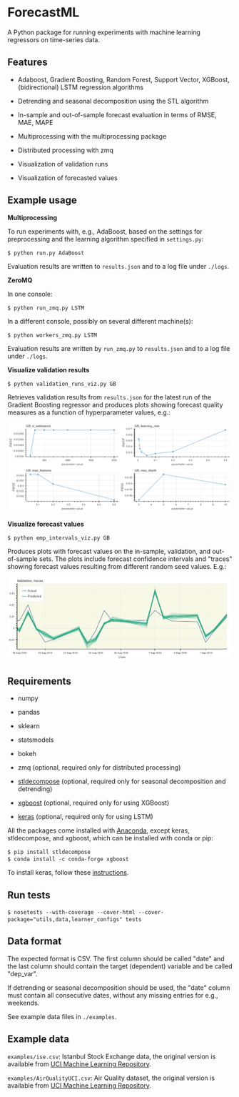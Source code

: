 # ForecastML

A Python package for running experiments with machine learning regressors on time-series data.


## Features

* Adaboost, Gradient Boosting, Random Forest, Support Vector, XGBoost, (bidirectional) LSTM regression algorithms

* Detrending and seasonal decomposition using the STL algorithm

* In-sample and out-of-sample forecast evaluation in terms of RMSE, MAE, MAPE

* Multiprocessing with the multiprocessing package

* Distributed processing with zmq

* Visualization of validation runs

* Visualization of forecasted values


## Example usage

**Multiprocessing**

To run experiments with, e.g., AdaBoost, based on the settings for preprocessing and the learning algorithm specified in `settings.py`:

```
$ python run.py AdaBoost
```

Evaluation results are written to `results.json` and to a log file under `./logs`.

**ZeroMQ**

In one console:
```
$ python run_zmq.py LSTM
```

In a different console, possibly on several different machine(s):
```
$ python workers_zmq.py LSTM
```

Evaluation results are written by `run_zmq.py` to `results.json` and to a log file under `./logs`.


**Visualize validation results**

```
$ python validation_runs_viz.py GB
```

Retrieves validation results from `results.json` for the latest run of the Gradient Boosting regressor and produces plots showing forecast quality measures as a function of hyperparameter values, e.g.:

![](docs/val_runs.png)

**Visualize forecast values**

```
$ python emp_intervals_viz.py GB
```

Produces plots with forecast values on the in-sample, validation, and out-of-sample sets. The plots include forecast confidence intervals and "traces" showing forecast values resulting from different random seed values. E.g.:

![](docs/traces.png)


## Requirements

* numpy

* pandas

* sklearn

* statsmodels

* bokeh

* zmq (optional, required only for distributed processing)

* [stldecompose](https://github.com/jrmontag/STLDecompose) (optional, required only for seasonal decomposition and detrending)

* [xgboost](http://xgboost.readthedocs.io/en/latest/python/python_intro.html) (optional, required only for using XGBoost)

* [keras](https://keras.io/) (optional, required only for using LSTM)

All the packages come installed with [Anaconda](https://conda.io/docs/user-guide/install/download.html), except keras, stldecompose, and xgboost, which can be installed with conda or pip:

```
$ pip install stldecompose
$ conda install -c conda-forge xgboost
```

To install keras, follow these [instructions](https://keras.io/#installation).


## Run tests

```
$ nosetests --with-coverage --cover-html --cover-package="utils,data,learner_configs" tests
```


## Data format

The expected format is CSV. The first column should be called "date" and the last column should contain the target (dependent) variable and be called "dep_var".

If detrending or seasonal decomposition should be used, the "date" column must contain all consecutive dates, without any missing entries for e.g., weekends.

See example data files in `./examples`.


## Example data

`examples/ise.csv`: Istanbul Stock Exchange data, the original version is available from [UCI Machine Learning Repository](http://archive.ics.uci.edu/ml/datasets/ISTANBUL+STOCK+EXCHANGE).

`examples/AirQualityUCI.csv`: Air Quality dataset, the original version is available from [UCI Machine Learning Repository](http://archive.ics.uci.edu/ml/datasets/Air+Quality).
